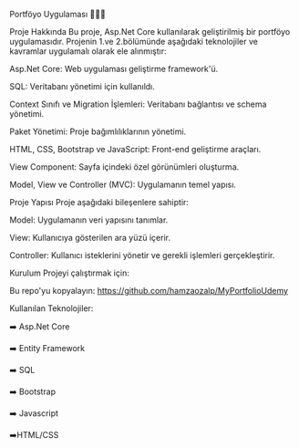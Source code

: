 Portföyo Uygulaması 🚀🚀🚀

Proje Hakkında
Bu proje, Asp.Net Core kullanılarak geliştirilmiş bir portföyo uygulamasıdır. Projenin 1.ve 2.bölümünde aşağıdaki teknolojiler ve kavramlar uygulamalı olarak ele alınmıştır:

Asp.Net Core: Web uygulaması geliştirme framework'ü.

SQL: Veritabanı yönetimi için kullanıldı.

Context Sınıfı ve Migration İşlemleri: Veritabanı bağlantısı ve schema yönetimi.

Paket Yönetimi: Proje bağımlılıklarının yönetimi.

HTML, CSS, Bootstrap ve JavaScript: Front-end geliştirme araçları.

View Component: Sayfa içindeki özel görünümleri oluşturma.

Model, View ve Controller (MVC): Uygulamanın temel yapısı.

Proje Yapısı
Proje aşağıdaki bileşenlere sahiptir:

Model: Uygulamanın veri yapısını tanımlar.

View: Kullanıcıya gösterilen ara yüzü içerir.

Controller: Kullanıcı isteklerini yönetir ve gerekli işlemleri gerçekleştirir.

Kurulum
Projeyi çalıştırmak için:

Bu repo'yu kopyalayın: https://github.com/hamzaozalp/MyPortfolioUdemy


Kullanılan Teknolojiler:

➡️ Asp.Net Core

➡️ Entity Framework

➡️ SQL

➡️ Bootstrap

➡️ Javascript

➡️HTML/CSS

